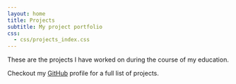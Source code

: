 ```yaml
---
layout: home
title: Projects
subtitle: My project portfolio
css:
  - css/projects_index.css
---
```


These are the projects I have worked on during the course of my education.

Checkout my [GitHub](https://github.com/edithal-14) profile for a full list of projects.